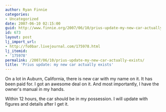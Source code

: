 ```yaml
---
author: Ryan Finnie
categories:
- Uncategorized
date: 2007-06-10 02:15:00
guid: http://www.finnie.org/2007/06/10/prius-update-my-new-car-actually-exists/
id: 673
layout: post
lj_import_url:
- http://fo0bar.livejournal.com/175978.html
lj_itemid:
- '175978'
permalink: /2007/06/10/prius-update-my-new-car-actually-exists/
title: 'Prius update: my new car actually exists'
---
```

On a lot in Auburn, California, there is new car with my name on it. It has been paid for. I got an awesome deal on it. And most importantly, I have the owner's manual in my hands.

Within 12 hours, the car should be in my possession. I will update with figures and details after I get it.

